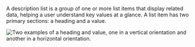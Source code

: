 A description list is a group of one or more list items that display related data, helping a user understand key values at a glance. A list item has two primary sections: a heading and a value.

![Two examples of a heading and value, one in a vertical orientation and another in a horizontal orientation.](/assets/patterns/description-list-patterns/description-list-overview.png)